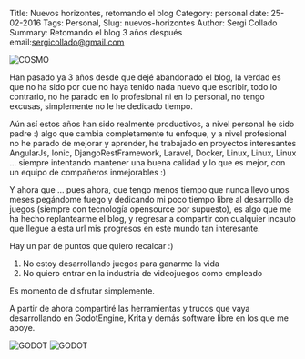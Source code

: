Title: Nuevos horizontes, retomando el blog
Category: personal
date:  25-02-2016
Tags: Personal,
Slug: nuevos-horizontes
Author: Sergi Collado
Summary: Retomando el blog 3 años después
email:sergicollado@gmail.com



![COSMO](|filename|/images/cosmo.png)

Han pasado ya 3 años desde que dejé abandonado el blog,
la verdad es que no ha sido por que  no haya tenido nada nuevo que escribir, todo lo contrario, no he parado en lo profesional ni en lo personal, no tengo excusas, simplemente no le he dedicado tiempo.

Aún así estos años han sido realmente productivos, a nivel personal he sido padre :) algo que cambia completamente tu enfoque, y a nivel profesional no he parado de mejorar y aprender, he trabajado en proyectos interesantes  AngularJs, Ionic, DjangoRestFramework, Laravel, Docker, Linux, Linux, Linux ... siempre intentando mantener una buena calidad y lo que es mejor, con un equipo de compañeros inmejorables :)

Y ahora que ... pues ahora, que tengo menos tiempo que nunca llevo unos meses pegándome fuego y dedicando mi poco tiempo libre al desarrollo de juegos (siempre con tecnología opensource por supuesto), es algo que me ha hecho replantearme el blog, y regresar a compartir con cualquier incauto que llegue a esta url mis progresos en este mundo tan interesante.

Hay un par de puntos  que quiero recalcar :)

1. No estoy desarrollando juegos para ganarme la vida
2. No quiero entrar en la industria de videojuegos como empleado

Es momento de disfrutar simplemente.

A partir de ahora compartiré las herramientas y trucos que vaya desarrollando en GodotEngine, Krita y demás software libre en los que me apoye.


![GODOT](|filename|/images/posts/logo.svg)
![GODOT](|filename|/images/posts/krita-logo.png)

